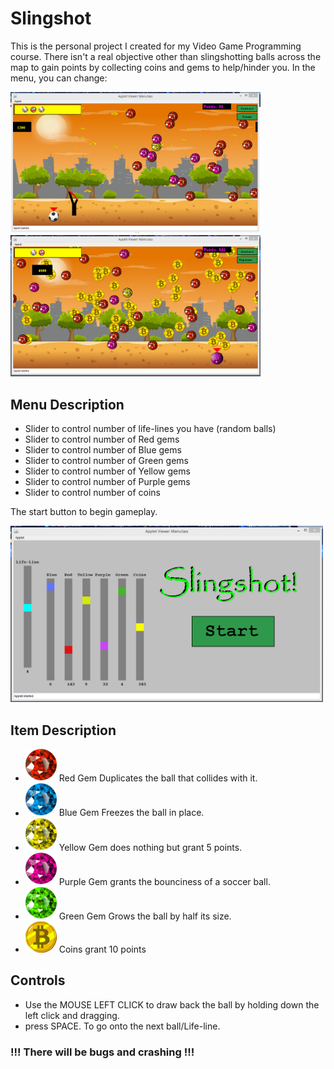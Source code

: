 # Slingshot

This is the personal project I created for my Video Game Programming course.
There isn't a real objective other than slingshotting balls across the map to gain points by collecting coins and gems to help/hinder you. In the menu, you can change:

<img src="GamePlayScreenShot1.png" alt="Game Play Screenshot" width="400" float="left" >
<img src="GamePlayScreenShot2.png" alt="Game Play Screenshot" width="400" float="clear">


## Menu Description

- Slider to control number of life-lines you have (random balls)
- Slider to control number of Red gems
- Slider to control number of Blue gems
- Slider to control number of Green gems
- Slider to control number of Yellow gems
- Slider to control number of Purple gems
- Slider to control number of coins

The start button to begin gameplay.

<img src="MenuScreenShot2.png" alt="Main Menu Screenshot" width="500">



## Item Description

- <img src="gem1.png" alt="Red Gem" width="50" > Red Gem Duplicates the ball that collides with it.
- <img src="gem5.png" alt="Blue Gem" width="50"> Blue Gem Freezes the ball in place.
- <img src="gem3.png" alt="Yellow Gem" width="50" > Yellow Gem does nothing but grant 5 points.
- <img src="gem4.png" alt="Purple Gem" width="50" > Purple Gem grants the bounciness of a soccer ball.
- <img src="gem2.png" alt="Green Gem" width="50" > Green Gem Grows the ball by half its size.
- <img src="bitcoin.gif" alt="The coin" width="50" > Coins grant 10 points



## Controls

- Use the MOUSE LEFT CLICK to draw back the ball by holding down the left click and dragging.
- press SPACE. To go onto the next ball/Life-line.

### !!! There will be bugs and crashing !!!
